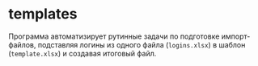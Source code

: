 # templates
Программа автоматизирует рутинные задачи по подготовке импорт-файлов, подставляя логины из одного файла (`logins.xlsx`) в шаблон (`template.xlsx`) и создавая итоговый файл.
